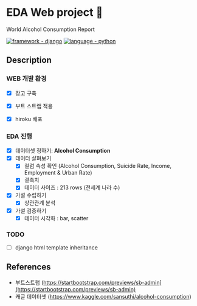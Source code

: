# EDA Web project 🍺
 World Alcohol Consumption Report 
 
<a href="https://"><img src="https://img.shields.io/badge/framework-django-2ea44f" alt="framework - django"></a>
<a href="https://"><img src="https://img.shields.io/static/v1?label=language&message=python" alt="language - python"></a>


## Description
### WEB 개발 환경
- [x] 장고 구축
- [x] 부트 스트랩 적용
- [x] hiroku 배포
    
    
### EDA 진행
- [x]  데이터셋 정하기: **Alcohol Consumption**
- [x]  데이터 살펴보기
    - [x]  컬럼 속성 확인 (Alcohol Consumption, Suicide Rate, Income, Employment & Urban Rate)
    - [x]  결측치
    - [x]  데이터 사이즈 : 213 rows (전세계 나라 수)
- [x]  가설 수립하기
    - [x]  상관관계 분석
- [x]  가설 검증하기
    - [x]  데이터 시각화 : bar, scatter
     
### TODO
- [ ] django html template inheritance

## References
- 부트스트랩 (https://startbootstrap.com/previews/sb-admin](https://startbootstrap.com/previews/sb-admin) 
- 캐글 데이터셋 (https://www.kaggle.com/sansuthi/alcohol-consumption)

